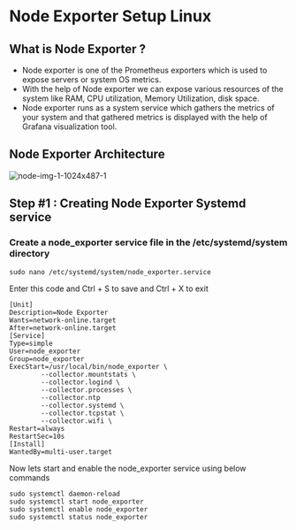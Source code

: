 # Node Exporter Setup Linux

## What is Node Exporter ?

<ul>
  <li>Node exporter is one of the Prometheus exporters which is used to expose servers or system OS metrics.</li>
  <li>With the help of Node exporter we can expose various resources of the system like RAM, CPU utilization, Memory Utilization, disk space.</li>
  <li>Node exporter runs as a system service which gathers the metrics of your system and that gathered metrics is displayed with the help of Grafana visualization tool.</li>
</ul>

## Node Exporter Architecture 

![node-img-1-1024x487-1](https://github.com/user-attachments/assets/73b02b13-38ee-4534-9885-a33a43c027b7)

## Step #1 : Creating Node Exporter Systemd service

### Create a node_exporter service file in the /etc/systemd/system directory

    sudo nano /etc/systemd/system/node_exporter.service

Enter this code and Ctrl + S to save and Ctrl + X to exit

    [Unit]
    Description=Node Exporter
    Wants=network-online.target
    After=network-online.target
    [Service]
    Type=simple
    User=node_exporter
    Group=node_exporter
    ExecStart=/usr/local/bin/node_exporter \
            --collector.mountstats \
            --collector.logind \
            --collector.processes \
            --collector.ntp
            --collector.systemd \
            --collector.tcpstat \
            --collector.wifi \
    Restart=always
    RestartSec=10s
    [Install]
    WantedBy=multi-user.target


Now lets start and enable the node_exporter service using below commands

    sudo systemctl daemon-reload
    sudo systemctl start node_exporter
    sudo systemctl enable node_exporter
    sudo systemctl status node_exporter
